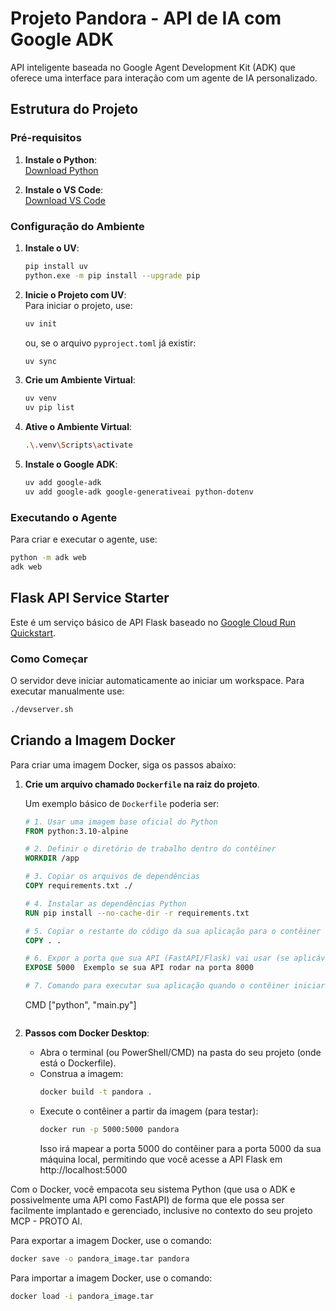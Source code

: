 # Projeto Pandora - API de IA com Google ADK

API inteligente baseada no Google Agent Development Kit (ADK) que oferece uma
interface para interação com um agente de IA personalizado.

## Estrutura do Projeto

### Pré-requisitos

1. **Instale o Python**:\
   [Download Python](https://www.python.org/downloads/)

2. **Instale o VS Code**:\
   [Download VS Code](https://code.visualstudio.com/download)

### Configuração do Ambiente

1. **Instale o UV**:
   ```bash
   pip install uv
   python.exe -m pip install --upgrade pip
   ```

2. **Inicie o Projeto com UV**:\
   Para iniciar o projeto, use:
   ```bash
   uv init
   ```
   ou, se o arquivo `pyproject.toml` já existir:
   ```bash
   uv sync
   ```

3. **Crie um Ambiente Virtual**:
   ```bash
   uv venv
   uv pip list
   ```

4. **Ative o Ambiente Virtual**:
   ```bash
   .\.venv\Scripts\activate
   ```

5. **Instale o Google ADK**:
   ```bash
   uv add google-adk
   uv add google-adk google-generativeai python-dotenv
   ```

### Executando o Agente

Para criar e executar o agente, use:

```bash
python -m adk web
adk web
```

## Flask API Service Starter

Este é um serviço básico de API Flask baseado no
[Google Cloud Run Quickstart](https://cloud.google.com/run/docs/quickstarts/build-and-deploy/deploy-python-service).

### Como Começar

O servidor deve iniciar automaticamente ao iniciar um workspace. Para executar
manualmente use:

```bash
./devserver.sh
```

## Criando a Imagem Docker

Para criar uma imagem Docker, siga os passos abaixo:

1. **Crie um arquivo chamado `Dockerfile` na raiz do projeto**.

   Um exemplo básico de `Dockerfile` poderia ser:

   ```dockerfile
   # 1. Usar uma imagem base oficial do Python
   FROM python:3.10-alpine

   # 2. Definir o diretório de trabalho dentro do contêiner
   WORKDIR /app

   # 3. Copiar os arquivos de dependências
   COPY requirements.txt ./

   # 4. Instalar as dependências Python
   RUN pip install --no-cache-dir -r requirements.txt

   # 5. Copiar o restante do código da sua aplicação para o contêiner
   COPY . .

   # 6. Expor a porta que sua API (FastAPI/Flask) vai usar (se aplicável)
   EXPOSE 5000  Exemplo se sua API rodar na porta 8000

   # 7. Comando para executar sua aplicação quando o contêiner iniciar
   ```
   CMD ["python", "main.py"]
   ```
   ```

2. **Passos com Docker Desktop**:
   - Abra o terminal (ou PowerShell/CMD) na pasta do seu projeto (onde está o
     Dockerfile).
   - Construa a imagem:
     ```bash
     docker build -t pandora .
     ```
   - Execute o contêiner a partir da imagem (para testar):
     ```bash
     docker run -p 5000:5000 pandora
     ```
     Isso irá mapear a porta 5000 do contêiner para a porta 5000 da sua máquina
     local, permitindo que você acesse a API Flask em http://localhost:5000

Com o Docker, você empacota seu sistema Python (que usa o ADK e possivelmente
uma API como FastAPI) de forma que ele possa ser facilmente implantado e
gerenciado, inclusive no contexto do seu projeto MCP - PROTO AI.

Para exportar a imagem Docker, use o comando:

```bash
docker save -o pandora_image.tar pandora
```

Para importar a imagem Docker, use o comando:

```bash
docker load -i pandora_image.tar
```
